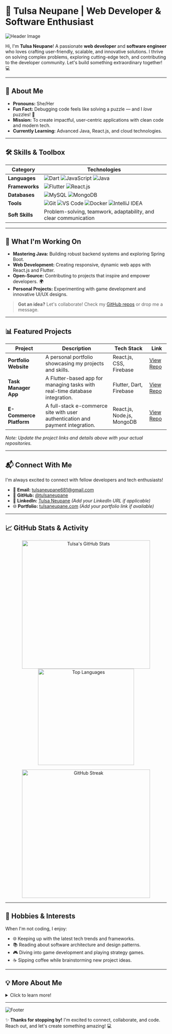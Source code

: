 # 🚀 Tulsa Neupane | Web Developer & Software Enthusiast

![Header Image](https://img.shields.io/badge/Welcome_to_My_GitHub-Profile-blueviolet?style=for-the-badge&logo=github)

Hi, I'm **Tulsa Neupane**! A passionate **web developer** and **software engineer** who loves crafting user-friendly, scalable, and innovative solutions. I thrive on solving complex problems, exploring cutting-edge tech, and contributing to the developer community. Let's build something extraordinary together! 💻

---

## 🌟 About Me

- **Pronouns:** She/Her
- **Fun Fact:** Debugging code feels like solving a puzzle — and I *love* puzzles! 🧩
- **Mission:** To create impactful, user-centric applications with clean code and modern tech.
- **Currently Learning:** Advanced Java, React.js, and cloud technologies.

---

## 🛠️ Skills & Toolbox

| **Category**            | **Technologies**                                                                 |
|-------------------------|---------------------------------------------------------------------------------|
| **Languages**           | ![Dart](https://img.shields.io/badge/Dart-0175C2?style=flat-square&logo=dart) ![JavaScript](https://img.shields.io/badge/JavaScript-F7DF1E?style=flat-square&logo=javascript) ![Java](https://img.shields.io/badge/Java-007396?style=flat-square&logo=java) |
| **Frameworks**          | ![Flutter](https://img.shields.io/badge/Flutter-02569B?style=flat-square&logo=flutter) ![React.js](https://img.shields.io/badge/React.js-61DAFB?style=flat-square&logo=react) |
| **Databases**           | ![MySQL](https://img.shields.io/badge/MySQL-4479A1?style=flat-square&logo=mysql) ![MongoDB](https://img.shields.io/badge/MongoDB-47A248?style=flat-square&logo=mongodb) |
| **Tools**               | ![Git](https://img.shields.io/badge/Git-F05032?style=flat-square&logo=git) ![VS Code](https://img.shields.io/badge/VS_Code-007ACC?style=flat-square&logo=visualstudiocode) ![Docker](https://img.shields.io/badge/Docker-2496ED?style=flat-square&logo=docker) ![IntelliJ IDEA](https://img.shields.io/badge/IntelliJ_IDEA-000000?style=flat-square&logo=intellijidea) |
| **Soft Skills**         | Problem-solving, teamwork, adaptability, and clear communication                |

---

## 🌱 What I'm Working On

- **Mastering Java:** Building robust backend systems and exploring Spring Boot.
- **Web Development:** Creating responsive, dynamic web apps with React.js and Flutter.
- **Open-Source:** Contributing to projects that inspire and empower developers. 🌍
- **Personal Projects:** Experimenting with game development and innovative UI/UX designs.

> **Got an idea?** Let's collaborate! Check my [GitHub repos](https://github.com/tulsaneupane?tab=repositories) or drop me a message.

---

## 📊 Featured Projects

| **Project** | **Description** | **Tech Stack** | **Link** |
|-------------|-----------------|----------------|----------|
| **Portfolio Website** | A personal portfolio showcasing my projects and skills. | React.js, CSS, Firebase | [View Repo](https://github.com/tulsaneupane/portfolio) |
| **Task Manager App** | A Flutter-based app for managing tasks with real-time database integration. | Flutter, Dart, Firebase | [View Repo](https://github.com/tulsaneupane/task-manager) |
| **E-Commerce Platform** | A full-stack e-commerce site with user authentication and payment integration. | React.js, Node.js, MongoDB | [View Repo](https://github.com/tulsaneupane/ecommerce) |

*Note: Update the project links and details above with your actual repositories.*

---

## 📬 Connect With Me

I'm always excited to connect with fellow developers and tech enthusiasts!

- 📧 **Email:** [tulsaneupane681@gmail.com](mailto:tulsaneupane681@gmail.com)
- 🐙 **GitHub:** [@tulsaneupane](https://github.com/tulsaneupane)
- 💼 **LinkedIn:** [Tulsa Neupane](https://www.linkedin.com/in/tulsaneupane) *(Add your LinkedIn URL if applicable)*
- 🌐 **Portfolio:** [tulsaneupane.com](https://tulsaneupane.com) *(Add your portfolio link if available)*

---

## 📈 GitHub Stats & Activity

<p align="center">
  <img src="https://github-readme-stats.vercel.app/api?username=tulsaneupane&show_icons=true&theme=dracula" alt="Tulsa's GitHub Stats" width="400"/>
  <img src="https://github-readme-stats.vercel.app/api/top-langs/?username=tulsaneupane&layout=compact&theme=dracula" alt="Top Languages" width="300"/>
</p>

<p align="center">
  <img src="https://github-readme-streak-stats.herokuapp.com/?user=tulsaneupane&theme=dracula" alt="GitHub Streak" width="400"/>
</p>

---

## 🎯 Hobbies & Interests

When I'm not coding, I enjoy:

- 🌐 Keeping up with the latest tech trends and frameworks.
- 📚 Reading about software architecture and design patterns.
- 🎮 Diving into game development and playing strategy games.
- ☕ Sipping coffee while brainstorming new project ideas.

---

## 💡 More About Me

<details>
<summary>Click to learn more!</summary>

- **Favorite Coding Moment:** That "Aha!" moment when a tricky bug is finally squashed! 🐛
- **Dream Project:** Building a game-changing app that blends gaming and social impact.
- **Learning Style:** Hands-on coding, experimenting, and learning from the community.

</details>

---

![Footer](https://img.shields.io/badge/Thanks_for_Visiting-Let's_Code_Together!-brightgreen?style=for-the-badge)

✨ **Thanks for stopping by!** I'm excited to connect, collaborate, and code. Reach out, and let's create something amazing! 💻
